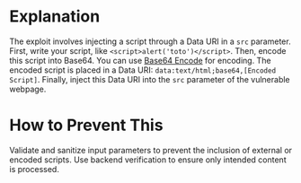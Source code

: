 # Explanation

The exploit involves injecting a script through a Data URI in a `src` parameter. First, write your script, like `<script>alert('toto')</script>`. Then, encode this script into Base64. You can use [Base64 Encode](https://www.base64encode.org) for encoding. The encoded script is placed in a Data URI: `data:text/html;base64,[Encoded Script]`. Finally, inject this Data URI into the `src` parameter of the vulnerable webpage.

# How to Prevent This

Validate and sanitize input parameters to prevent the inclusion of external or encoded scripts. Use backend verification to ensure only intended content is processed.